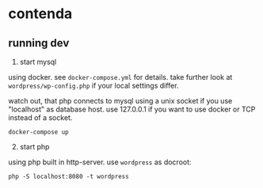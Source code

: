 contenda
========

running dev
-----------

1) start mysql

using docker. see `docker-compose.yml` for details.
take further look at `wordpress/wp-config.php` if your local settings differ.

watch out, that php connects to mysql using a unix socket if you use "localhost" as database host.
use 127.0.0.1 if you want to use docker or TCP instead of a socket.

    docker-compose up

2) start php

using php built in http-server. use `wordpress` as docroot:

    php -S localhost:8080 -t wordpress